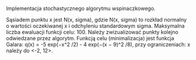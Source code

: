 Implementacja stochastycznego algorytmu wspinaczkowego.

Sąsiadem punktu x jest N(x, sigma), gdzie N(x, sigma) to rozkład normalny o wartości oczekiwanej x i odchyleniu standardowym sigma. Maksymalna liczba ewaluacji funkcji celu: 100. Należy zwizualizować punkty kolejno odwiedzane przez algorytm. Funkcją celu (minimalizacja) jest funkcja Galara: q(x) = -5 exp(−x^2 /2) - 4 exp(−(x − 9)^2 /8), przy ograniczeniach: x należy do <-2, 12>.
